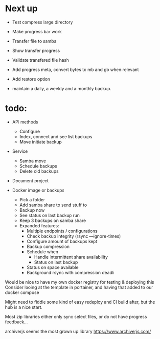 


# Next up
 * Test compress large directory
 * Make progress bar work
 * Transfer file to samba
 * Show transfer progress
 * Validate transfered file hash
 * Add progress meta, convert bytes to mb and gb when relevant

 * Add restore option


 * maintain a daily, a weekly and a monthly backup.







# todo:
 * API methods
   * Configure
   * Index, connect and see list backups
   * Move initiate backup
 * Service
   * Samba move
   * Schedule backups
   * Delete old backups
 * Document project













* Docker image or backups
    * Pick a folder
    * Add samba share to send stuff to
    * Backup now
    * See status on last backup run
    * Keep 3 backups on samba share
    * Expanded features:
        * Multiple endpoints / configurations
        * Check backup integrity (rsync —ignore-times)
        * Configure amount of backups kept
        * Backup compression
        * Schedule when
            * Handle intermittent share availability
            * Status on last backup
        * Status on space available
        * Background rsync with compression deadli





Would be nice to have my own docker registry for testing & deploying this
Consider looing at the template in portainer, and having that added to our docker compose

Might need to fiddle some kind of easy redeploy and CI build after, but the hub is a nice start.





Most zip libraries either only sync select files, or do not have progress feedback...


archiverjs seems the most grown up library
https://www.archiverjs.com/
